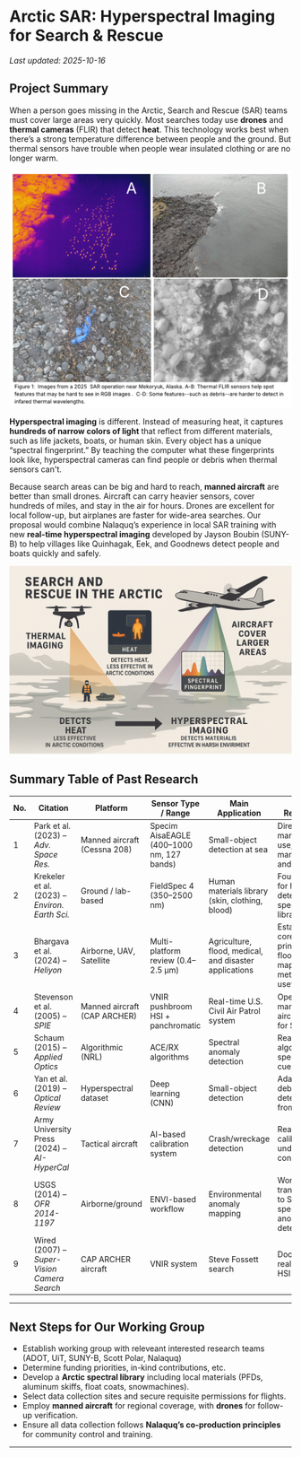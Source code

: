 # Arctic SAR: Hyperspectral Imaging for Search & Rescue 

*Last updated: 2025-10-16*

## Project Summary

When a person goes missing in the Arctic, Search and Rescue (SAR) teams must cover large areas very quickly. Most searches today use **drones** and **thermal cameras** (FLIR) that detect **heat**. This technology works best when there’s a strong temperature difference between people and the ground. But thermal sensors have trouble when people wear insulated clothing or are no longer warm.

![HSI vs FLIR](assets/images/thermal.png)

**Hyperspectral imaging** is different. Instead of measuring heat, it captures **hundreds of narrow colors of light** that reflect from different materials, such as life jackets, boats, or human skin. Every object has a unique “spectral fingerprint.” By teaching the computer what these fingerprints look like, hyperspectral cameras can find people or debris when thermal sensors can't.

Because search areas can be big and hard to reach, **manned aircraft** are better than small drones. Aircraft can carry heavier sensors, cover hundreds of miles, and stay in the air for hours. Drones are excellent for local follow-up, but airplanes are faster for wide-area searches. Our proposal would combine Nalaquq’s experience in local SAR training with new **real-time hyperspectral imaging** developed by Jayson Boubin (SUNY-B) to help villages like Quinhagak, Eek, and Goodnews detect people and boats quickly and safely.

![HSI vs FLIR](assets/images/infographic.png)

## Summary Table of Past Research

| No. | Citation | Platform | Sensor Type / Range | Main Application | SAR Relevance | URL |
| --- | -------- | -------- | -------------------- | ---------------- | -------------- | --- |
| 1 | Park et al. (2023) – *Adv. Space Res.* | Manned aircraft (Cessna 208) | Specim AisaEAGLE (400–1000 nm, 127 bands) | Small-object detection at sea | Direct maritime SAR use; detected mannequins and lifebuoys | [Link](https://www.sciencedirect.com/science/article/pii/S0273117723005148) |
| 2 | Krekeler et al. (2023) – *Environ. Earth Sci.* | Ground / lab-based | FieldSpec 4 (350–2500 nm) | Human materials library (skin, clothing, blood) | Foundation for human detection and spectral library design | [Link](https://doi.org/10.1007/s12665-023-10761-1) |
| 3 | Bhargava et al. (2024) – *Heliyon* | Airborne, UAV, Satellite | Multi-platform review (0.4–2.5 µm) | Agriculture, flood, medical, and disaster applications | Establishes core sensor principles, flood mapping methods useful to SAR | [Link](https://doi.org/10.1016/j.heliyon.2024.e33208) |
| 4 | Stevenson et al. (2005) – *SPIE* | Manned aircraft (CAP ARCHER) | VNIR pushbroom HSI + panchromatic | Real-time U.S. Civil Air Patrol system | Operational manned-aircraft HSI for SAR | [Link](https://www.spiedigitallibrary.org/conference-proceedings-of-spie/5787/0000/The-civil-air-patrol-ARCHER-hyperspectral-sensor-system/10.1117/12.604458.full) |
| 5 | Schaum (2015) – *Applied Optics* | Algorithmic (NRL) | ACE/RX algorithms | Spectral anomaly detection | Real-time algorithms for spectral cueing | [Link](https://opg.optica.org/viewmedia.cfm?r=1&seq=0&uri=ao-54-31-F286) |
| 6 | Yan et al. (2019) – *Optical Review* | Hyperspectral dataset | Deep learning (CNN) | Small-object detection | Adaptable to debris/person detection from HSI | [Link](https://link.springer.com/article/10.1007/s10043-019-00528-0) |
| 7 | Army University Press (2024) – *AI-HyperCal* | Tactical aircraft | AI-based calibration system | Crash/wreckage detection | Real-time calibration under field conditions | [Link](https://www.armyupress.army.mil/Journals/Military-Review/Online-Exclusive/2024-OLE/AI-HyperCal/) |
| 8 | USGS (2014) – *OFR 2014-1197* | Airborne/ground | ENVI-based workflow | Environmental anomaly mapping | Workflow transferable to SAR spectral anomaly detection | [Link](https://pubs.usgs.gov/of/2014/1197/pdf/of2014-1197.pdf) |
| 9 | Wired (2007) – *Super-Vision Camera Search* | CAP ARCHER aircraft | VNIR system | Steve Fossett search | Documented real-world HSI SAR use | [Link](https://www.wired.com/2007/09/fossettcamera) |

---

## Next Steps for Our Working Group

- Establish working group with releveant interested research teams (ADOT, UiT, SUNY-B, Scott Polar, Nalaquq)
- Determine funding priorities, in-kind contributions, etc.  
- Develop a **Arctic spectral library** including local materials (PFDs, aluminum skiffs, float coats, snowmachines).
- Select data collection sites and secure requisite permissions for flights. 
- Employ **manned aircraft** for regional coverage, with **drones** for follow-up verification.  
- Ensure all data collection follows **Nalaquq’s co-production principles** for community control and training.

---

